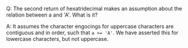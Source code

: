 Q: The second return of hexatridecimal makes an assumption about the relation between a and 'A'. What is it?

A: 
It assumes the character engocings for uppercase characters are contiguous and in order, such that `a >= 'A'`. 
We have asserted this for lowercase characters, but not uppercase.
